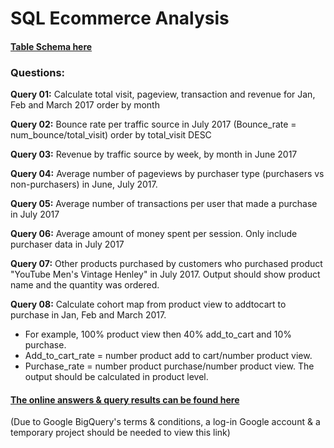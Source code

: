 # SQL Ecommerce Analysis
#### [Table Schema here](https://support.google.com/analytics/answer/3437719?hl=en)
### Questions:
**Query 01:** Calculate total visit, pageview, transaction and revenue for Jan, Feb and March 2017 order by month

 **Query 02:** Bounce rate per traffic source in July 2017 (Bounce_rate = num_bounce/total_visit) order by total_visit DESC
 
 **Query 03:** Revenue by traffic source by week, by month in June 2017
 
 **Query 04:** Average number of pageviews by purchaser type (purchasers vs non-purchasers) in June, July 2017.
 
 **Query 05:** Average number of transactions per user that made a purchase in July 2017
 
 **Query 06:** Average amount of money spent per session. Only include purchaser data in July 2017
 
 **Query 07:** Other products purchased by customers who purchased product "YouTube Men's Vintage Henley" in July 2017. Output should show product name and the quantity was ordered.
 
 **Query 08:** Calculate cohort map from product view to addtocart to purchase in Jan, Feb and March 2017. 		
 - For example, 100% product view then 40% add_to_cart and 10% purchase.  
 - Add_to_cart_rate = number product  add to cart/number product view.
 - Purchase_rate = number product purchase/number product view. 
 The output should be calculated in product level.

#### [The online answers & query results can be found here](https://console.cloud.google.com/bigquery?sq=475769980748:06771e5806fb492d96e6bf74cad7a124)
(Due to Google BigQuery's terms & conditions, a log-in Google account & a temporary project should be needed to view this link)
